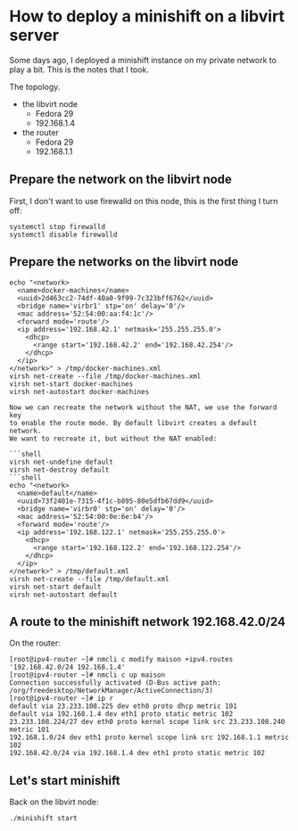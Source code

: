 # How to deploy a minishift on a libvirt server

Some days ago, I deployed a minishift instance on my private network to play
a bit. This is the notes that I took.


The topology.

- the libvirt node
    - Fedora 29
    - 192.168.1.4
- the router
    - Fedora 29
    - 192.168.1.1

## Prepare the network on the libvirt node

First, I don't want to use firewalld on this node, this is the first thing I turn off:

```shell
systemctl stop firewalld
systemctl disable firewalld
```


## Prepare the networks on the libvirt node

```shell
echo "<network>
  <name>docker-machines</name>
  <uuid>2d463cc2-74df-40a0-9f99-7c323bff6762</uuid>
  <bridge name='virbr1' stp='on' delay='0'/>
  <mac address='52:54:00:aa:f4:1c'/>
  <forward mode='route'/>
  <ip address='192.168.42.1' netmask='255.255.255.0'>
    <dhcp>
      <range start='192.168.42.2' end='192.168.42.254'/>
    </dhcp>
  </ip>
</network>" > /tmp/docker-machines.xml
virsh net-create --file /tmp/docker-machines.xml
virsh net-start docker-machines
virsh net-autostart docker-machines

Now we can recreate the network without the NAT, we use the forward key
to enable the route mode. By default libvirt creates a default network.
We want to recreate it, but without the NAT enabled:

```shell
virsh net-undefine default
virsh net-destroy default
```shell
echo "<network>
  <name>default</name>
  <uuid>73f2401e-7315-4f1c-b895-80e5dfb67dd9</uuid>
  <bridge name='virbr0' stp='on' delay='0'/>
  <mac address='52:54:00:0e:6e:b4'/>
  <forward mode='route'/>
  <ip address='192.168.122.1' netmask='255.255.255.0'>
    <dhcp>
      <range start='192.168.122.2' end='192.168.122.254'/>
    </dhcp>
  </ip>
</network>" > /tmp/default.xml
virsh net-create --file /tmp/default.xml
virsh net-start default
virsh net-autostart default
```

## A route to the minishift network 192.168.42.0/24

On the router:

```shell
[root@ipv4-router ~]# nmcli c modify maison +ipv4.routes '192.168.42.0/24 192.168.1.4'
[root@ipv4-router ~]# nmcli c up maison
Connection successfully activated (D-Bus active path: /org/freedesktop/NetworkManager/ActiveConnection/3)
[root@ipv4-router ~]# ip r
default via 23.233.108.225 dev eth0 proto dhcp metric 101 
default via 192.168.1.4 dev eth1 proto static metric 102 
23.233.108.224/27 dev eth0 proto kernel scope link src 23.233.108.240 metric 101 
192.168.1.0/24 dev eth1 proto kernel scope link src 192.168.1.1 metric 102 
192.168.42.0/24 via 192.168.1.4 dev eth1 proto static metric 102
```

## Let's start minishift

Back on the libvirt node:

```shell
./minishift start
```
